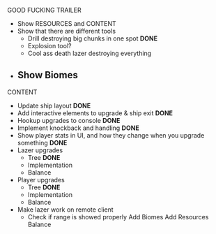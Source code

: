 GOOD FUCKING TRAILER
- Show RESOURCES and CONTENT
- Show that there are different tools
	- Drill destroying big chunks in one spot **DONE**
	- Explosion tool?
	- Cool ass death lazer destroying everything
- Show Biomes
	- 


CONTENT
- Update ship layout **DONE**
- Add interactive elements to upgrade & ship exit **DONE**
- Hookup upgrades to console **DONE**
- Implement knockback and handling **DONE**
- Show player stats in UI, and how they change when you upgrade something **DONE**
- Lazer upgrades 
	- Tree **DONE**
	- Implementation
	- Balance
- Player upgrades
	- Tree **DONE**
	- Implementation
	- Balance
- Make lazer work on remote client
	- Check if range is showed properly 
Add Biomes
Add Resources
Balance
